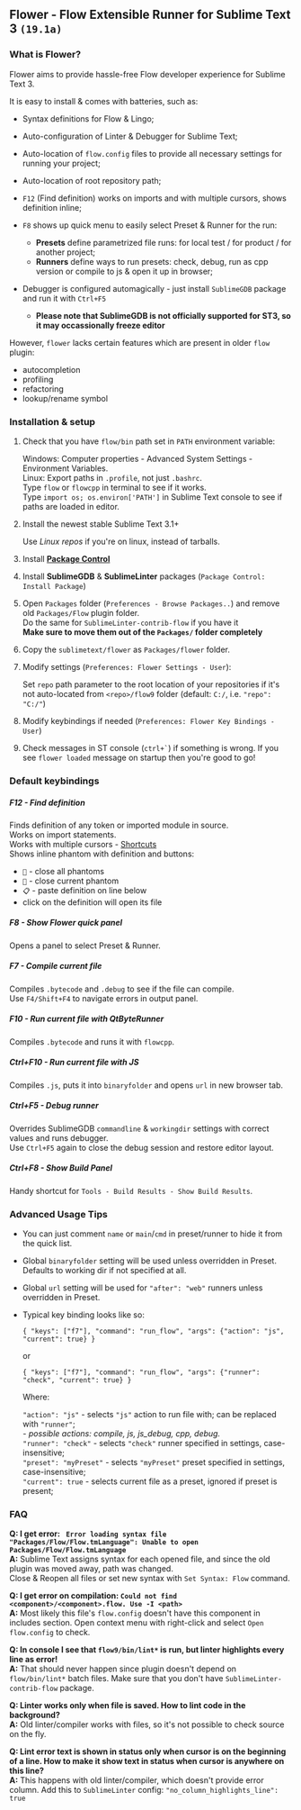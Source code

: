 ## Flower - Flow Extensible Runner for Sublime Text 3 `(19.1a)`

### What is Flower?

Flower aims to provide hassle-free Flow developer experience for Sublime Text 3.

It is easy to install & comes with batteries, such as:

- Syntax definitions for Flow & Lingo;

- Auto-configuration of Linter & Debugger for Sublime Text;

- Auto-location of `flow.config` files to provide all necessary settings for running your project;

- Auto-location of root repository path;

- `F12` (Find definition) works on imports and with multiple cursors, shows definition inline;

- `F8` shows up quick menu to easily select Preset & Runner for the run:  
  - **Presets** define parametrized file runs: for local test / for product / for another project;  
  - **Runners** define ways to run presets: check, debug, run as cpp version or compile to js & open it up in browser;  

- Debugger is configured automagically - just install `SublimeGDB` package and run it with `Ctrl+F5`  
    - **Please note that SublimeGDB is not officially supported for ST3, so it may occassionally freeze editor**  

However, `flower` lacks certain features which are present in older `flow` plugin:

- autocompletion
- profiling
- refactoring
- lookup/rename symbol


### Installation & setup

1. Check that you have `flow/bin` path set in `PATH` environment variable:

    Windows: Computer properties - Advanced System Settings - Environment Variables.  
    Linux: Export paths in `.profile`, not just `.bashrc`.  
    Type `flow` or `flowcpp` in terminal to see if it works.  
    Type `import os; os.environ['PATH']` in Sublime Text console to see if paths are loaded in editor.  

2. Install the newest stable Sublime Text 3.1+

    Use *Linux repos* if you're on linux, instead of tarballs.

3. Install [**Package Control**](https://packagecontrol.io/installation)

4. Install **SublimeGDB** & **SublimeLinter** packages (`Package Control: Install Package`)

5. Open `Packages` folder (`Preferences - Browse Packages..`) 
   and remove old `Packages/Flow` plugin folder.  
    Do the same for `SublimeLinter-contrib-flow` if you have it  
    **Make sure to move them out of the `Packages/` folder completely**

6. Copy the `sublimetext/flower` as `Packages/flower` folder.

7. Modify settings (`Preferences: Flower Settings - User`):

    Set `repo` path parameter to the root location of your repositories if it's not auto-located
    from `<repo>/flow9` folder (default: `C:/`, i.e. `"repo": "C:/"`)

8. Modify keybindings if needed (`Preferences: Flower Key Bindings - User`)

9. Check messages in ST console (`` ctrl+` ``) if something is wrong. If you see `flower loaded` message
   on startup then you're good to go!

### Default keybindings

##### F12 - Find definition

   Finds definition of any token or imported module in source.  
   Works on import statements.  
   Works with multiple cursors - [Shortcuts](https://gist.github.com/dufferzafar/7673209)  
   Shows inline phantom with definition and buttons:

   - `🔻` - close all phantoms
   - `🔽` - close current phantom
   - `📋` - paste definition on line below
   - click on the definition will open its file

##### F8 - Show Flower quick panel

   Opens a panel to select Preset & Runner.

##### F7 - Compile current file

   Compiles `.bytecode` and `.debug` to see if the file can compile.  
   Use `F4/Shift+F4` to navigate errors in output panel.  

##### F10 - Run current file with QtByteRunner

   Compiles `.bytecode` and runs it with `flowcpp`.

##### Ctrl+F10 - Run current file with JS

   Compiles `.js`, puts it into `binaryfolder` and opens `url` in new browser tab.

##### Ctrl+F5 - Debug runner

   Overrides SublimeGDB `commandline` & `workingdir` settings with correct values and runs debugger.  
   Use `Ctrl+F5` again to close the debug session and restore editor layout.  

##### Ctrl+F8 - Show Build Panel

   Handy shortcut for `Tools - Build Results - Show Build Results`.


### Advanced Usage Tips

- You can just comment `name` or `main`/`cmd` in preset/runner to hide it from the quick list.

- Global `binaryfolder` setting will be used unless overridden in Preset. Defaults to working dir if not specified at all.

- Global `url` setting will be used for `"after": "web"` runners unless overridden in Preset.

- Typical key binding looks like so:

    `{ "keys": ["f7"], "command": "run_flow", "args": {"action": "js", "current": true} }`

    or

    `{ "keys": ["f7"], "command": "run_flow", "args": {"runner": "check", "current": true} }`

    Where:

    `"action": "js"` - selects `"js"` action to run file with; can be replaced with `"runner"`;  
      - *possible actions: compile, js, js_debug, cpp, debug.*  
    `"runner": "check"` - selects `"check"` runner specified in settings, case-insensitive;  
    `"preset": "myPreset"` - selects `"myPreset"` preset specified in settings, case-insensitive;  
    `"current": true` - selects current file as a preset, ignored if preset is present;  


### FAQ

**Q: I get error: ` Error loading syntax file "Packages/Flow/Flow.tmLanguage": Unable to open Packages/Flow/Flow.tmLanguage`**  
**A:** Sublime Text assigns syntax for each opened file, and since the old plugin was moved away, path was changed.  
       Close & Reopen all files or set new syntax with `Set Syntax: Flow` command.  

**Q: I get error on compilation: `Could not find <component>/<component>.flow. Use -I <path>`**  
**A:** Most likely this file's `flow.config` doesn't have this component in includes section.
       Open context menu with right-click and select `Open flow.config` to check.

**Q: In console I see that `flow9/bin/lint*` is run, but linter highlights every line as error!**  
**A:** That should never happen since plugin doesn't depend on `flow/bin/lint*` batch files.
       Make sure that you don't have `SublimeLinter-contrib-flow` package.

**Q: Linter works only when file is saved. How to lint code in the background?**  
**A:** Old linter/compiler works with files, so it's not possible to check source on the fly.

**Q: Lint error text is shown in status only when cursor is on the beginning of a line.
     How to make it show text in status when cursor is anywhere on this line?**  
**A:** This happens with old linter/compiler, which doesn't provide error column.
       Add this to `SublimeLinter` config: `"no_column_highlights_line": true`
